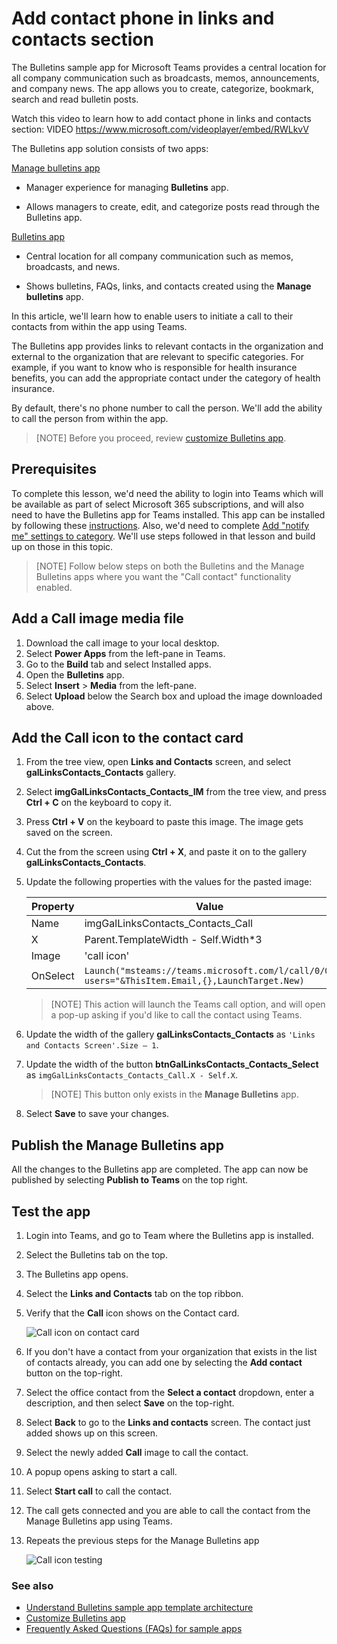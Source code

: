 
# Add contact phone in links and contacts section

The Bulletins sample app for Microsoft Teams provides a central location for all company communication such as broadcasts, memos, announcements, and company news. The app allows you to create, categorize, bookmark, search and read bulletin posts.

Watch this video to learn how to add contact phone in links and contacts section: VIDEO https://www.microsoft.com/videoplayer/embed/RWLkvV

The Bulletins app solution consists of two apps:

[Manage bulletins app](bulletins.md#manage-bulletins-app)

-   Manager experience for managing **Bulletins** app.

-   Allows managers to create, edit, and categorize posts read through the Bulletins app.

[Bulletins app](bulletins.md#bulletins-app)

-   Central location for all company communication such as memos, broadcasts, and news.
    
-   Shows bulletins, FAQs, links, and contacts created using the **Manage bulletins** app.

In this article, we'll learn how to enable users to initiate a call to their contacts from within the app using Teams.

The Bulletins app provides links to relevant contacts in the organization and external to the organization that are relevant to specific categories. For example, if you want to know who is responsible for health insurance benefits, you can add the appropriate contact under the category of health insurance.

By default, there's no phone number to call the person. We'll add the ability to call the person from within the app.

> [NOTE]
> Before you proceed, review [customize Bulletins app](customize-bulletins.md).

## Prerequisites

To complete this lesson, we'd need the ability to login into Teams which will be available as part of select Microsoft 365 subscriptions, and will also need to have the Bulletins app for Teams installed. This app can be installed by following these [instructions](../../INSTALLATION.md). Also, we'd need to complete [Add "notify me" settings to category](bulletins-notify-me.md). We'll use steps followed in that lesson and build up on those in this topic.

> [NOTE]
> Follow below steps on both the Bulletins and the Manage Bulletins apps where you want the "Call contact" functionality enabled.

## Add a Call image media file

1. Download the call image to your local desktop.
1. Select **Power Apps** from the left-pane in Teams.
1. Go to the **Build** tab and select Installed apps.
1. Open the **Bulletins** app.
1. Select **Insert** > **Media** from the left-pane.
1. Select **Upload** below the Search box and upload the image downloaded above.

## Add the Call icon to the contact card

1. From the tree view, open **Links and Contacts** screen, and select **galLinksContacts_Contacts** gallery.
1. Select **imgGalLinksContacts_Contacts_IM** from the tree view, and press **Ctrl + C** on the keyboard to copy it.
1. Press **Ctrl + V** on the keyboard to paste this image. The image gets saved on the screen.
1. Cut the from the screen using **Ctrl + X**, and paste it on to the gallery **galLinksContacts_Contacts**.
1. Update the following properties with the values for the pasted image:

    | Property | Value |
    | - | - |
    | Name | imgGalLinksContacts_Contacts_Call |
    | X | Parent.TemplateWidth - Self.Width\*3 |
    | Image | 'call icon' |
    | OnSelect | `Launch("msteams://teams.microsoft.com/l/call/0/0?users="&ThisItem.Email,{},LaunchTarget.New)` |

    > [NOTE]
    > This action will launch the Teams call option, and will open a pop-up asking if you'd like to call the contact using Teams.

1. Update the width of the gallery **galLinksContacts_Contacts** as `'Links and Contacts Screen'.Size – 1`.

1. Update the width of the button **btnGalLinksContacts_Contacts_Select** as `imgGalLinksContacts_Contacts_Call.X - Self.X`.

    > [NOTE]
    > This button only exists in the **Manage Bulletins** app.

1. Select **Save** to save your changes.

## Publish the Manage Bulletins app

All the changes to the Bulletins app are completed. The app can now be published by selecting **Publish to Teams** on the top right.

## Test the app

1. Login into Teams, and go to Team where the Bulletins app is installed.
1. Select the Bulletins tab on the top.
1. The Bulletins app opens.
1. Select the **Links and Contacts** tab on the top ribbon.
1. Verify that the **Call** icon shows on the Contact card.

    ![Call icon on contact card](https://github.com/microsoft/teams-powerapps-app-templates/blob/main/Bulletins/Documentation/media/add-contact-phone-in-links-and-contacts-section/call-icon-on-contact-card.png "Call icon on contact card")

1. If you don't have a contact from your organization that exists in the list of contacts already, you can add one by selecting the **Add contact** button on the top-right.
1. Select the office contact from the **Select a contact** dropdown, enter a description, and then select **Save** on the top-right.
1. Select **Back** to go to the **Links and contacts** screen. The contact just added shows up on this screen.
1. Select the newly added **Call** image to call the contact.
1. A popup opens asking to start a call.
1. Select **Start call** to call the contact.
1. The call gets connected and you are able to call the contact from the Manage Bulletins app using Teams.
1. Repeats the previous steps for the Manage Bulletins app

    ![Call icon testing](https://github.com/microsoft/teams-powerapps-app-templates/blob/main/Bulletins/Documentation/media/add-contact-phone-in-links-and-contacts-section/call-icon-testing.png "Call icon testing")

### See also

- [Understand Bulletins sample app template architecture](bulletins-architecture.md)
- [Customize Bulletins app](customize-bulletins.md)
- [Frequently Asked Questions (FAQs) for sample apps](https://learn.microsoft.com/en-us/power-apps/teams/sample-apps-faqs)
